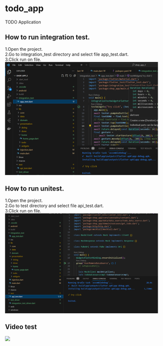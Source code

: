 # todo_app

TODO Application

## How to run integration test.
1.Open the project.<br />
2.Go to integration_test directory and select file app_test.dart.<br />
3.Click run on file.<br />
![Image Alt text](/screen/test1.png)

## How to run unitest.
1.Open the project.<br />
2.Go to test directory and select file api_test.dart.<br />
3.Click run on file.<br />
![Image Alt text](/screen/test2.png)

## Video test
[<img src="https://github.com/MARIOMUSHROOM/todo_app/blob/main/screen/integration_1.mov" width="50%">](https://github.com/MARIOMUSHROOM/todo_app/blob/main/screen/integration_1.mov )